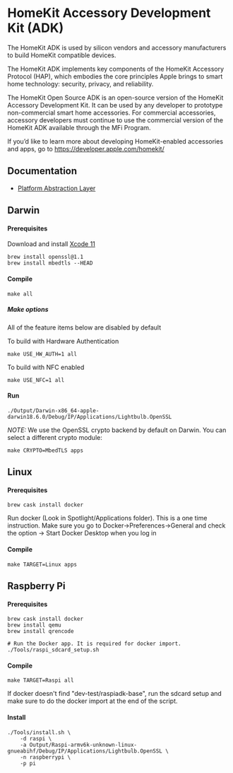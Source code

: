 # HomeKit Accessory Development Kit (ADK)

The HomeKit ADK is used by silicon vendors and accessory manufacturers to build HomeKit compatible devices.

The HomeKit ADK implements key components of the HomeKit Accessory Protocol (HAP), which embodies the core principles Apple brings to smart home technology: security, privacy, and reliability.

The HomeKit Open Source ADK is an open-source version of the HomeKit Accessory Development Kit. It can be used by any developer to prototype non-commercial smart home accessories. For commercial accessories, accessory developers must continue to use the commercial version of the HomeKit ADK available through the MFi Program.

If you’d like to learn more about developing HomeKit-enabled accessories and apps, go to https://developer.apple.com/homekit/

## Documentation
* [Platform Abstraction Layer](./Documentation/PAL.md)

## Darwin

#### Prerequisites
Download and install [Xcode 11](https://download.developer.apple.com/Developer_Tools/Xcode_11/Xcode_11.xip)

```
brew install openssl@1.1
brew install mbedtls --HEAD

```

#### Compile
```
make all
```
##### Make options
All of the feature items below are disabled by default

To build with Hardware Authentication
```
make USE_HW_AUTH=1 all
```

To build with NFC enabled
```
make USE_NFC=1 all
```

#### Run
```
./Output/Darwin-x86_64-apple-darwin18.6.0/Debug/IP/Applications/Lightbulb.OpenSSL
```

*NOTE:* We use the OpenSSL crypto backend by default on Darwin. You can select a different crypto module:

```
make CRYPTO=MbedTLS apps
```

## Linux
#### Prerequisites
```
brew cask install docker
```

Run docker (Look in Spotlight/Applications folder). This is a one time instruction.
Make sure you go to Docker->Preferences->General and check the option -> Start Docker Desktop when you log in

#### Compile
```
make TARGET=Linux apps
```

## Raspberry Pi
#### Prerequisites
```
brew cask install docker
brew install qemu
brew install qrencode

# Run the Docker app. It is required for docker import.
./Tools/raspi_sdcard_setup.sh
```
#### Compile
```
make TARGET=Raspi all
```
If docker doesn't find "dev-test/raspiadk-base", run the sdcard setup and make sure to do the docker import at the end of the script.

#### Install
```
./Tools/install.sh \
    -d raspi \
    -a Output/Raspi-armv6k-unknown-linux-gnueabihf/Debug/IP/Applications/Lightbulb.OpenSSL \
    -n raspberrypi \
    -p pi
```
